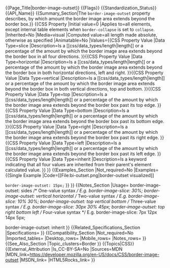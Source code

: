 {{Page_Title|border-image-outset}}
{{Flags}}
{{Standardization_Status}}
{{API_Name}}
{{Summary_Section|The <code>border-image-outset</code> property describes, by which amount the border image area extends beyond the border box.}}
{{CSS Property
|Initial value=0
|Applies to=all elements, except internal table elements when <code>border-collapse</code> is set to <code>collapse</code>.
|Inherited=No
|Media=visual
|Computed value=all length made absolute, otherwise as specified
|Animatable=No
|Values={{CSS Property Value
|Data Type=slice
|Description=Is a [[css/data_types/length|length]] or a percentage of the amount by which the border image area extends beyond the border box in all four directions.
}}{{CSS Property Value
|Data Type=horizontal
|Description=Is a [[css/data_types/length|length]] or a percentage of the amount by which the border image area extends beyond the border box in both horizontal directions, left and right.
}}{{CSS Property Value
|Data Type=vertical
|Description=Is a [[css/data_types/length|length]] or a percentage of the amount by which the border image area extends beyond the border box in both vertical directions, top and bottom.
}}{{CSS Property Value
|Data Type=top
|Description=Is a [[css/data_types/length|length]] or a percentage of the amount by which the border image area extends beyond the border box past its top edge.
}}{{CSS Property Value
|Data Type=bottom
|Description=Is a [[css/data_types/length|length]] or a percentage of the amount by which the border image area extends beyond the border box past its bottom edge.
}}{{CSS Property Value
|Data Type=right
|Description=Is a [[css/data_types/length|length]] or a percentage of the amount by which the border image area extends beyond the border box past its right edge.
}}{{CSS Property Value
|Data Type=left
|Description=Is a [[css/data_types/length|length]] or a percentage of the amount by which the border image area extends beyond the border box past its left edge.
}}{{CSS Property Value
|Data Type=inherit
|Description=Is a keyword indicating that all four values are inherited from their parent's element calculated value.
}}
}}
{{Examples_Section
|Not_required=No
|Examples={{Single Example
|Code=[[File:bi-outset.png|border-outset visualized]]

<code>border-image-outset: 15px;</code>
}}
}}
{{Notes_Section
|Usage=<syntaxHighlight>
border-image-outset: sides                  /* One-value syntax   */  E.g. border-image-slice: 30%; 
border-image-outset: vertical horizontal    /* Two-value syntax   */  E.g. border-image-slice: 10% 30%; 
border-image-outset: top vertical bottom    /* Three-value syntax */  E.g. border-image-slice: 30px 30% 45px; 
border-image-outset: top right bottom left  /* Four-value syntax  */  E.g. border-image-slice: 7px 12px 14px 5px;
</syntaxHighlight>

border-image-outset: inherit
}}
{{Related_Specifications_Section
|Specifications=
}}
{{Compatibility_Section
|Not_required=No
|Imported_tables=
|Desktop_rows=
|Mobile_rows=
|Notes_rows=
}}
{{See_Also_Section
|Topic_clusters=Border
}}
{{Topics|CSS}}
{{External_Attribution
|Is_CC-BY-SA=No
|Sources=MDN
|MDN_link=https://developer.mozilla.org/en-US/docs/CSS/border-image-outset
|MSDN_link=
|HTML5Rocks_link=
}}